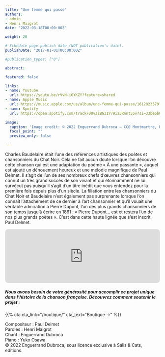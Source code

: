 ```yaml
---
title: "Une femme qui passe"
authors:
- admin
- Henri Maigrot
date: "2022-03-18T00:00:00Z"

weight: 20

# Schedule page publish date (NOT publication's date).
publishDate: "2017-01-01T00:00:00Z"

#publication_types: ["0"]

abstract: 

featured: false

links:
- name: Youtube
  url: https://youtu.be/rVvN-i6YKZY?feature=shared
- name: Apple Music
  url: https://music.apple.com/us/album/une-femme-qui-passe/1612823579?i=1612823855
- name: Spotify
  url: https://open.spotify.com/track/08vJzBG31Y79ia3Rnnt55v?si=33be6b0090314b3e

image:
  caption: 'Image credit: © 2022 Enguerrand Dubroca – CCØ Montmartre, Paisible retraite rue Cortot, par Jules Séeberger – Paris Collections / Musée Carnavalet'
  focal_point: ""
  preview_only: false

---
```


Charles Baudelaire était l’une des références artistiques des poètes et chansonniers du Chat Noir. Cela ne fait aucun doute lorsque l’on découvre cette chanson qui est une adaptation du poème « À une passante », auquel est ajouté un dénouement heureux et une mélodie magnifique de Paul Delmet. Il s’agit de l’un de ses nombreux chefs d’œuvres chansonniers qui connut un très grand succès de son vivant et qui étonnamment ne lui survécut pas puisqu’il s’agit d’un titre inédit que vous entendez pour la première fois depuis plus d’un siècle. La filiation entre les chansonniers du Chat Noir et Baudelaire n’est également pas surprenante lorsque l’on connaît l’attachement de ce dernier à l’art chansonnier et qu’il vouait une véritable admiration à Pierre Dupont, l’un des plus grands chansonniers de son temps jusqu’à écrire en 1861 : « Pierre Dupont… est et restera l’un de nos plus grands poètes ». C’est dans cette haute lignée que s’est inscrit Paul Delmet.


<iframe allow="autoplay *; encrypted-media *; fullscreen *; clipboard-write" frameborder="0" height="175" style="width:100%;max-width:720px;overflow:hidden;border-radius:10px;" sandbox="allow-forms allow-popups allow-same-origin allow-scripts allow-storage-access-by-user-activation allow-top-navigation-by-user-activation" src="https://embed.music.apple.com/us/album/une-femme-qui-passe/1612823579?i=1612823855"></iframe>

##### Nous avons besoin de votre générosité pour accomplir ce projet unique dans l’histoire de la chanson française. Découvrez comment soutenir le projet :
{{% cta cta_link="/boutique/" cta_text="Boutique →" %}}

<p>Compositeur : Paul Delmet <br>
Paroles : Henri Maigrot<br>
Chant : Enguerrand Dubroca<br>
Piano : Yuko Osawa<br>
℗ 2022 Enguerrand Dubroca, sous licence exclusive à Salis & Cats, editions.</p>


